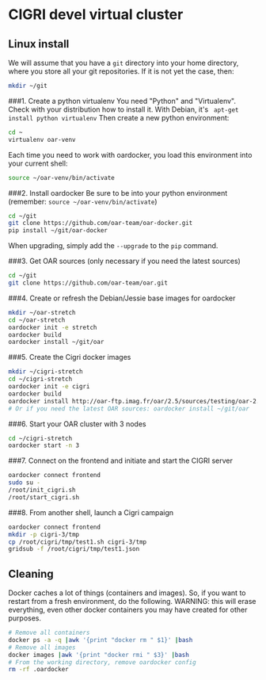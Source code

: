 # CIGRI devel virtual cluster

## Linux install

We will assume that you have a ``git`` directory into your home directory, where you store all your git repositories. If it is not yet the case, then:
```sh
mkdir ~/git
``` 

###1. Create a python virtualenv
You need "Python" and "Virtualenv".  Check with your distribution how to install it. With Debian, it's `` apt-get install python virtualenv`` 
Then create a new python environment:
```sh
cd ~
virtualenv oar-venv
```
Each time you need to work with oardocker, you load this environment into your current shell:
```sh
source ~/oar-venv/bin/activate
```
###2. Install oardocker
Be sure to be into your python environment (remember: ``source ~/oar-venv/bin/activate``)
```sh
cd ~/git
git clone https://github.com/oar-team/oar-docker.git
pip install ~/git/oar-docker
```
When upgrading, simply add the ``--upgrade`` to the ``pip`` command.

###3. Get OAR sources (only necessary if you need the latest sources)
```sh
cd ~/git
git clone https://github.com/oar-team/oar.git
```

###4. Create or refresh the Debian/Jessie base images for oardocker
```sh
mkdir ~/oar-stretch
cd ~/oar-stretch
oardocker init -e stretch
oardocker build
oardocker install ~/git/oar
```

###5. Create the Cigri docker images
```sh
mkdir ~/cigri-stretch
cd ~/cigri-stretch
oardocker init -e cigri
oardocker build
oardocker install http://oar-ftp.imag.fr/oar/2.5/sources/testing/oar-2.5.8+rc5.tar.gz
# Or if you need the latest OAR sources: oardocker install ~/git/oar
```

###6. Start your OAR cluster with 3 nodes
```sh
cd ~/cigri-stretch
oardocker start -n 3
```

###7. Connect on the frontend and initiate and start the CIGRI server
```sh
oardocker connect frontend
sudo su -
/root/init_cigri.sh
/root/start_cigri.sh
```

###8. From another shell, launch a Cigri campaign
```sh
oardocker connect frontend
mkdir -p cigri-3/tmp
cp /root/cigri/tmp/test1.sh cigri-3/tmp
gridsub -f /root/cigri/tmp/test1.json
```

## Cleaning

Docker caches a lot of things (containers and images). So, if you want to restart from a fresh environment, do the following. WARNING: this will erase everything, even other docker containers you may have created for other purposes.

```sh
# Remove all containers
docker ps -a -q |awk '{print "docker rm " $1}' |bash
# Remove all images
docker images |awk '{print "docker rmi " $3}' |bash
# From the working directory, remove oardocker config
rm -rf .oardocker
```
